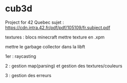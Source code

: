# cub3d
Project for 42 Quebec
sujet : https://cdn.intra.42.fr/pdf/pdf/105109/fr.subject.pdf

textures : blocs minecraft
mettre texture en .xpm

mettre le garbage collector dans la libft



 1er : raycasting 

 2 : gestion map(parsing) et gestion des textures/couleurs

 3 : gestion des erreurs 
